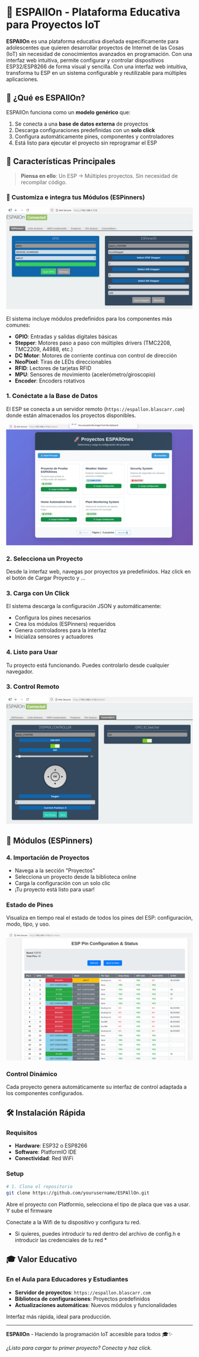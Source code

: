 # 🚀 ESPAllOn - Plataforma Educativa para Proyectos IoT

**ESPAllOn** es una plataforma educativa diseñada específicamente para adolescentes que quieren desarrollar proyectos de Internet de las Cosas (IoT) sin necesidad de conocimientos avanzados en programación. Con una interfaz web intuitiva, permite configurar y controlar dispositivos ESP32/ESP8266 de forma visual y sencilla.
Con una interfaz web intuitiva, transforma tu ESP en un sistema configurable y reutilizable para múltiples aplicaciones.

## 🎯 ¿Qué es ESPAllOn?

ESPAllOn funciona como un **modelo genérico** que:

1. Se conecta a una **base de datos externa** de proyectos
2. Descarga configuraciones predefinidas con un **solo click**
3. Configura automáticamente pines, componentes y controladores
4. Está listo para ejecutar el proyecto sin reprogramar el ESP

## 🌟 Características Principales

> **Piensa en ello**: Un ESP → Múltiples proyectos. Sin necesidad de recompilar código.

### 🔧 Customiza e integra tus Módulos (ESPinners)

![ESpinner Panel](data/img/ESPinnerPanel.png)

El sistema incluye módulos predefinidos para los componentes más comunes:

- **GPIO**: Entradas y salidas digitales básicas
- **Stepper**: Motores paso a paso con múltiples drivers (TMC2208, TMC2209, A4988, etc.)
- **DC Motor**: Motores de corriente continua con control de dirección
- **NeoPixel**: Tiras de LEDs direccionables
- **RFID**: Lectores de tarjetas RFID
- **MPU**: Sensores de movimiento (acelerómetro/giroscopio)
- **Encoder**: Encoders rotativos

### 1. **Conéctate a la Base de Datos**

El ESP se conecta a un servidor remoto (`https://espallon.blascarr.com`) donde están almacenados los proyectos disponibles.

![Controller Panel](data/img/ProjectsPage.png)

### 2. **Selecciona un Proyecto**

Desde la interfaz web, navegas por proyectos ya predefinidos. Haz click en el botón de Cargar Proyecto y ...

### 3. **Carga con Un Click**

El sistema descarga la configuración JSON y automáticamente:

- Configura los pines necesarios
- Crea los módulos (ESPinners) requeridos
- Genera controladores para la interfaz
- Inicializa sensores y actuadores

### 4. **Listo para Usar**

Tu proyecto está funcionando. Puedes controlarlo desde cualquier navegador.

### 3. **Control Remoto**

![Controller Panel](data/img/ControllerPanel.png)

## 🧩 Módulos (ESPinners)

### 4. **Importación de Proyectos**

- Navega a la sección "Proyectos"
- Selecciona un proyecto desde la biblioteca online
- Carga la configuración con un solo clic
- ¡Tu proyecto está listo para usar!

### Estado de Pines

Visualiza en tiempo real el estado de todos los pines del ESP: configuración, modo, tipo, y uso.

![Pin Status](data/img/PinStatusPage.png)

### Control Dinámico

Cada proyecto genera automáticamente su interfaz de control adaptada a los componentes configurados.

## 🛠️ Instalación Rápida

### Requisitos

- **Hardware**: ESP32 o ESP8266
- **Software**: PlatformIO IDE
- **Conectividad**: Red WiFi

### Setup

```bash
# 1. Clona el repositorio
git clone https://github.com/yourusername/ESPAllOn.git

```

Abre el proyecto con Platformio, selecciona el tipo de placa que vas a usar.
Y sube el firmware

Conectate a la Wifi de tu dispositivo y configura tu red.

- Si quieres, puedes introducir tu red dentro del archivo de config.h e introducir las credenciales de tu red \*

## 🎓 Valor Educativo

### En el Aula para Educadores y Estudiantes

- **Servidor de proyectos**: `https://espallon.blascarr.com`
- **Biblioteca de configuraciones**: Proyectos predefinidos
- **Actualizaciones automáticas**: Nuevos módulos y funcionalidades

Interfaz más rápida, ideal para producción.

---

**ESPAllOn** - Haciendo la programación IoT accesible para todos 🎓✨

_¿Listo para cargar tu primer proyecto? Conecta y haz click._
